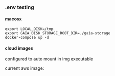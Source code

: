 ### .env testing 

#### macosx 
`export LOCAL_DISK=/tmp` <br>
`export GAIA_DISK_STORAGE_ROOT_DIR=./gaia-storage` <br>
`docker-compose up -d`

#### cloud images
configured to auto mount in img executable 

current aws image: <link to aws marketplace image id>

